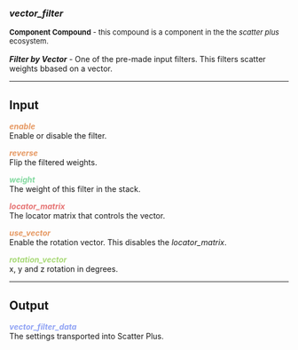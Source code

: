 ### ***vector_filter***
<font size = 2>**Component Compound** - this compound is a component in the the *scatter plus* ecosystem.<br /><br /></font>
***Filter by Vector*** - One of the pre-made input filters.  This filters scatter weights bbased on a vector.<br />

***
## Input
<span style="color:#E69963">***enable***</span>
<br />Enable or disable the filter.

<span style="color:#E69963">***reverse***</span>
<br />Flip the filtered weights.

<span style="color:#82D99F">***weight***</span>
<br />The weight of this filter in the stack.

<span style="color:#E67373">***locator_matrix***</span>
<br />The locator matrix that controls the vector.

<span style="color:#E69963">***use_vector***</span>
<br />Enable the rotation vector.  This disables the *locator_matrix*.

<span style="color:#A8D977">***rotation_vector***</span>
<br />x, y and z rotation in degrees.

***
## Output
<span style="color:#90A3F4">***vector_filter_data***</span>
<br />The settings transported into Scatter Plus.

